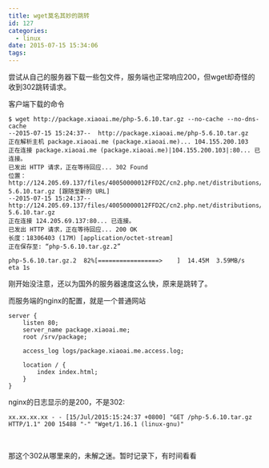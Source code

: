 ```yaml
---
title: wget莫名其妙的跳转
id: 127
categories:
  - linux
date: 2015-07-15 15:34:06
tags:
---
```


尝试从自己的服务器下载一些包文件，服务端也正常响应200，但wget却奇怪的收到302跳转请求。

客户端下载的命令
```
$ wget http://package.xiaoai.me/php-5.6.10.tar.gz --no-cache --no-dns-cache
--2015-07-15 15:24:37--  http://package.xiaoai.me/php-5.6.10.tar.gz
正在解析主机 package.xiaoai.me (package.xiaoai.me)... 104.155.200.103
正在连接 package.xiaoai.me (package.xiaoai.me)|104.155.200.103|:80... 已连接。
已发出 HTTP 请求，正在等待回应... 302 Found
位置：http://124.205.69.137/files/40050000012FFD2C/cn2.php.net/distributions/php-5.6.10.tar.gz [跟随至新的 URL]
--2015-07-15 15:24:37--  http://124.205.69.137/files/40050000012FFD2C/cn2.php.net/distributions/php-5.6.10.tar.gz
正在连接 124.205.69.137:80... 已连接。
已发出 HTTP 请求，正在等待回应... 200 OK
长度：18306403 (17M) [application/octet-stream]
正在保存至: “php-5.6.10.tar.gz.2”

php-5.6.10.tar.gz.2  82%[=================>    ]  14.45M  3.59MB/s   eta 1s    

```
刚开始没注意，还以为国外的服务器速度这么快，原来是跳转了。

而服务端的nginx的配置，就是一个普通网站
```
server {
    listen 80;
    server_name package.xiaoai.me;
    root /srv/package;

    access_log logs/package.xiaoai.me.access.log;

    location / {
        index index.html;
    }
}

```
nginx的日志显示的是200，不是302:
```
xx.xx.xx.xx - - [15/Jul/2015:15:24:37 +0800] "GET /php-5.6.10.tar.gz HTTP/1.1" 200 15488 "-" "Wget/1.16.1 (linux-gnu)"

```
&nbsp;

那这个302从哪里来的，未解之迷。暂时记录下，有时间看看